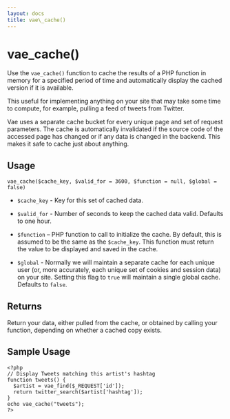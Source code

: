 ```yaml
---
layout: docs
title: vae\_cache()
---
```


# vae\_cache()

Use the `vae_cache()` function to cache the results of a PHP function in
memory for a specified period of time and automatically display the
cached version if it is available.

This useful for implementing anything on your site that may take some
time to compute, for example, pulling a feed of tweets from Twitter.

Vae uses a separate cache bucket for every unique page and set of
request parameters. The cache is automatically invalidated if the source
code of the accessed page has changed or if any data is changed in the
backend. This makes it safe to cache just about anything.

## Usage

`vae_cache($cache_key, $valid_for = 3600, $function = null, $global = false)`

-   `$cache_key` - Key for this set of cached data.

-   `$valid_for` - Number of seconds to keep the cached data valid.
    Defaults to one hour.

-   `$function` – PHP function to call to initialize the cache. By
    default, this is assumed to be the same as the `$cache_key`. This
    function must return the value to be displayed and saved in
    the cache.

-   `$global` - Normally we will maintain a separate cache for each
    unique user (or, more accurately, each unique set of cookies and
    session data) on your site. Setting this flag to `true` will
    maintain a single global cache. Defaults to `false`.

## Returns

Return your data, either pulled from the cache, or obtained by calling
your function, depending on whether a cached copy exists.

## Sample Usage

    <?php
    // Display Tweets matching this artist's hashtag
    function tweets() {
      $artist = vae_find($_REQUEST['id']);
      return twitter_search($artist['hashtag']);
    }
    echo vae_cache("tweets");
    ?>
